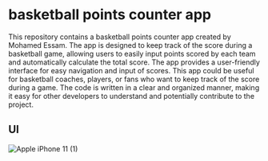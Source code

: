 # basketball points counter app
This repository contains a basketball points counter app created by Mohamed Essam. The app is designed to keep track of the score during a basketball game, allowing users to easily input points scored by each team and automatically calculate the total score. The app provides a user-friendly interface for easy navigation and input of scores. This app could be useful for basketball coaches, players, or fans who want to keep track of the score during a game. The code is written in a clear and organized manner, making it easy for other developers to understand and potentially contribute to the project.

## UI
![Apple iPhone 11 (1)](https://github.com/MohamedEssam-900009/basketball_points_counter_app/assets/77198018/4954b7da-9d58-4128-ad4a-24a77988ec44)

